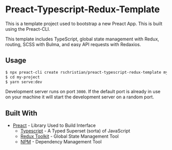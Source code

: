 # Preact-Typescript-Redux-Template

This is a template project used to bootstrap a new Preact App. This is built using the Preact-CLI.

This template includes TypeScript, global state management with Redux, routing, SCSS with Bulma, and easy API requests with Redaxios.

## Usage

```bash
$ npx preact-cli create rschristian/preact-typescript-redux-template my-project --yarn
$ cd my-project
$ yarn serve:dev
```

Development server runs on port `3000`. If the default port is already in use on
your machine it will start the development server on a random port.

## Built With

* [Preact](https://preactjs.com/) - Library Used to Build Interface
  * [Typescript](https://www.typescriptlang.org/) - A Typed Superset (sorta) of JavaScript
  * [Redux Toolkit](https://redux-toolkit.js.org/) - Global State Management Tool
  * [NPM](https://www.npmjs.com/) - Dependency Management Tool
